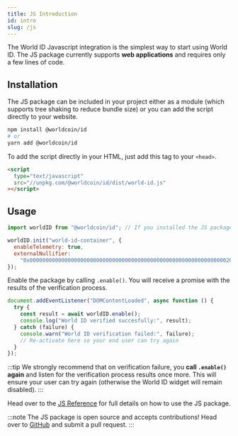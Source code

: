 ```yaml
---
title: JS Introduction
id: intro
slug: /js
---
```


The World ID Javascript integration is the simplest way to start using World ID. The JS package currently supports **web applications** and requires only a few lines of code.

## Installation

The JS package can be included in your project either as a module (which supports tree shaking to reduce bundle size) or you can add the script directly to your website.

```bash
npm install @worldcoin/id
# or
yarn add @worldcoin/id
```

To add the script directly in your HTML, just add this tag to your `<head>`.

```html
<script
  type="text/javascript"
  src="//unpkg.com/@worldcoin/id/dist/world-id.js"
></script>
```

## Usage

```js
import worldID from "@worldcoin/id"; // If you installed the JS package as a module

worldID.init("world-id-container", {
  enableTelemetry: true,
  externalNullifier:
    "0x0000000000000000000000000000000000000000000000000000000000000020000000000000000000000000000000000000000000000000000000000000001063616e64794170702d61697264726f7000000000000000000000000000000000",
});
```

Enable the package by calling `.enable()`. You will receive a promise with the results of the verification process.

```js
document.addEventListener("DOMContentLoaded", async function () {
  try {
    const result = await worldID.enable();
    console.log("World ID verified succesfully:", result);
  } catch (failure) {
    console.warn("World ID verification failed:", failure);
    // Re-activate here so your end user can try again
  }
});
```

:::tip
We strongly recommend that on verification failure, you **call `.enable()` again** and listen for the verification process results once more. This will ensure your user can try again (otherwise the World ID widget will remain disabled).
:::

Head over to the [JS Reference](/docs/js/reference) for full details on how to use the JS package.

:::note
The JS package is open source and accepts contributions! Head over to [GitHub](https://github.com/worldcoin/world-id-js) and submit a pull request.
:::
